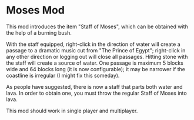 Moses Mod
=========

This mod introduces the item "Staff of Moses", which can be obtained with the help of a burning bush.

With the staff equipped, right-click in the direction of water will create a passage to a dramatic music cut from "The Prince of Egypt"; right-click in any other direction or logging out will close all passages. Hitting stone with the staff will create a source of water.
One passage is maximum 5 blocks wide and 64 blocks long (it is now configurable); it may be narrower if the coastline is irregular (I might fix this someday).

As people have suggested, there is now a staff that parts both water and lava. In order to obtain one, you must throw the regular Staff of Moses into lava.

This mod should work in single player and multiplayer.

